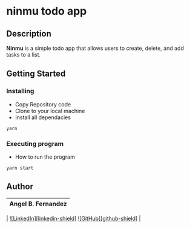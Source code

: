 # ninmu todo app

## Description

<p><strong>Ninmu</strong> is a simple todo app that allows users to create, delete, and add tasks to a list. </p>

## Getting Started

### Installing

* Copy Repository code
* Clone to your local machine
* Install all dependacies
```
yarn 
```

### Executing program

* How to run the program
```
yarn start
```

## Author

 | Angel B. Fernandez |
 | ------------------ |
 
 | [![LinkedIn][linkedin-shield]](https://www.linkedin.com/in/angelbienvenidofernandez/) [![GitHub][github-shield]](https://github.com/Avixph) |